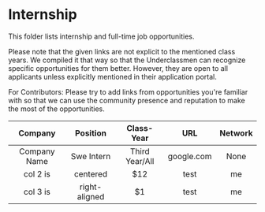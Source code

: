 # Internship

This folder lists internship and full-time job opportunities. 

Please note that the given links are not explicit to the mentioned class years. We compiled it that way so that the Underclassmen can recognize specific opportunities for them better. However, they are open to all applicants unless explicitly mentioned in their application portal.

For Contributors: Please try to add links from opportunities you're familiar with so that we can use the community presence and reputation to make the most of the opportunities.

| Company  |  Position   |  Class-Year | URL  | Network|
|:--------:|:------------:|:----------:| :--: | :--------:|
| Company Name | Swe Intern|Third Year/All | google.com | None        |
| col 2 is |    centered  |         $12 | test | me        |
| col 3 is | right-aligned|          $1 | test | me        |




